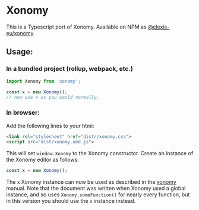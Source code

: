 # Xonomy

This is a Typescript port of Xonomy.
Available on NPM as [@elexis-eu/xonomy](https://www.npmjs.com/package/@elexis-eu/xonomy)

## Usage: 

### In a bundled project (rollup, webpack, etc.)
```javascript
import Xonomy from 'xonomy';

const x = new Xonomy();
// now use x as you would normally.
```


### In browser:
Add the following lines to your html:  
```html
<link rel="stylesheet" href="distr/xonomy.css">
<script src="dist/xonomy.umd.js">
```

This will set `window.Xonomy` to the Xonomy constructor.
Create an instance of the Xonomy editor as follows:
```javascript
const x = new Xonomy();
```
The `x` Xonomy instance can now be used as described in the [xonomy](./xonomy.pdf) manual.
Note that the document was written when Xonomy used a global instance, and so uses `Xonomy.someFunction()` for nearly every function, but in this version you should use the `x` instance instead.